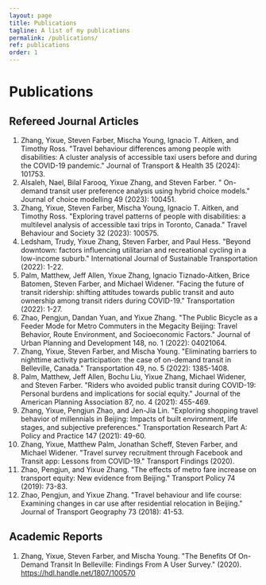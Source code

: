 ```yaml
---
layout: page
title: Publications
tagline: A list of my publications
permalink: /publications/
ref: publications
order: 1
---
```


# Publications

## Refereed Journal Articles
1.	Zhang, Yixue, Steven Farber, Mischa Young, Ignacio T. Aitken, and Timothy Ross. "Travel behaviour differences among people with disabilities: A cluster analysis of accessible taxi users before and during the COVID-19 pandemic." Journal of Transport & Health 35 (2024): 101753.
2.	Alsaleh, Nael, Bilal Farooq, Yixue Zhang, and Steven Farber. " On-demand transit user preference analysis using hybrid choice models." Journal of choice modelling 49 (2023): 100451.
3.	Zhang, Yixue, Steven Farber, Mischa Young, Ignacio T. Aitken, and Timothy Ross. "Exploring travel patterns of people with disabilities: a multilevel analysis of accessible taxi trips in Toronto, Canada." Travel Behaviour and Society 32 (2023): 100575.
4.	Ledsham, Trudy, Yixue Zhang, Steven Farber, and Paul Hess. "Beyond downtown: factors influencing utilitarian and recreational cycling in a low-income suburb." International Journal of Sustainable Transportation (2022): 1-22.
5.	Palm, Matthew, Jeff Allen, Yixue Zhang, Ignacio Tiznado-Aitken, Brice Batomen, Steven Farber, and Michael Widener. "Facing the future of transit ridership: shifting attitudes towards public transit and auto ownership among transit riders during COVID-19." Transportation (2022): 1-27.
6.	Zhao, Pengjun, Dandan Yuan, and Yixue Zhang. "The Public Bicycle as a Feeder Mode for Metro Commuters in the Megacity Beijing: Travel Behavior, Route Environment, and Socioeconomic Factors." Journal of Urban Planning and Development 148, no. 1 (2022): 04021064.
7.	Zhang, Yixue, Steven Farber, and Mischa Young. "Eliminating barriers to nighttime activity participation: the case of on-demand transit in Belleville, Canada." Transportation 49, no. 5 (2022): 1385-1408.
8.	Palm, Matthew, Jeff Allen, Bochu Liu, Yixue Zhang, Michael Widener, and Steven Farber. "Riders who avoided public transit during COVID-19: Personal burdens and implications for social equity." Journal of the American Planning Association 87, no. 4 (2021): 455-469.
9.	Zhang, Yixue, Pengjun Zhao, and Jen-Jia Lin. "Exploring shopping travel behavior of millennials in Beijing: Impacts of built environment, life stages, and subjective preferences." Transportation Research Part A: Policy and Practice 147 (2021): 49-60.
10.	Zhang, Yixue, Matthew Palm, Jonathan Scheff, Steven Farber, and Michael Widener. "Travel survey recruitment through Facebook and Transit app: Lessons from COVID-19." Transport Findings (2020).
11.	Zhao, Pengjun, and Yixue Zhang. "The effects of metro fare increase on transport equity: New evidence from Beijing." Transport Policy 74 (2019): 73-83. 
12.	Zhao, Pengjun, and Yixue Zhang. "Travel behaviour and life course: Examining changes in car use after residential relocation in Beijing." Journal of Transport Geography 73 (2018): 41-53.

## Academic Reports
1.	Zhang, Yixue, Steven Farber, and Mischa Young. "The Benefits Of On-Demand Transit In Belleville: Findings From A User Survey." (2020). https://hdl.handle.net/1807/100570
